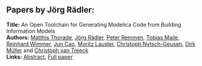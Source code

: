 <h2>Papers by Jörg Rädler:</h2>
<p>
<b>Title:</b> An Open Toolchain for Generating Modelica Code from Building Information Models<br />
<b>Authors:</b> <a href="../authors/author_306.html">Matthis Thorade</a>, <a href="../authors/author_249.html">Jörg Rädler</a>, <a href="../authors/author_252.html">Peter Remmen</a>, <a href="../authors/author_189.html">Tobias Maile</a>, <a href="../authors/author_331.html">Reinhard Wimmer</a>, <a href="../authors/author_44.html">Jun Cao</a>, <a href="../authors/author_175.html">Moritz Lauster</a>, <a href="../authors/author_216.html">Christoph Nytsch-Geusen</a>, <a href="../authors/author_207.html">Dirk Müller</a> and <a href="../authors/author_322.html">Christoph van Treeck</a><br />
<b>Links:</b> <a href="../abstracts/abstract_41.pdf">Abstract</a>, <a href="../submissions/ecp15118383_ThoradeRadlerRemmenMaileWimmerCaoLausterNytschgeusenMullerVantreeck.pdf">Full paper</a>
</p>